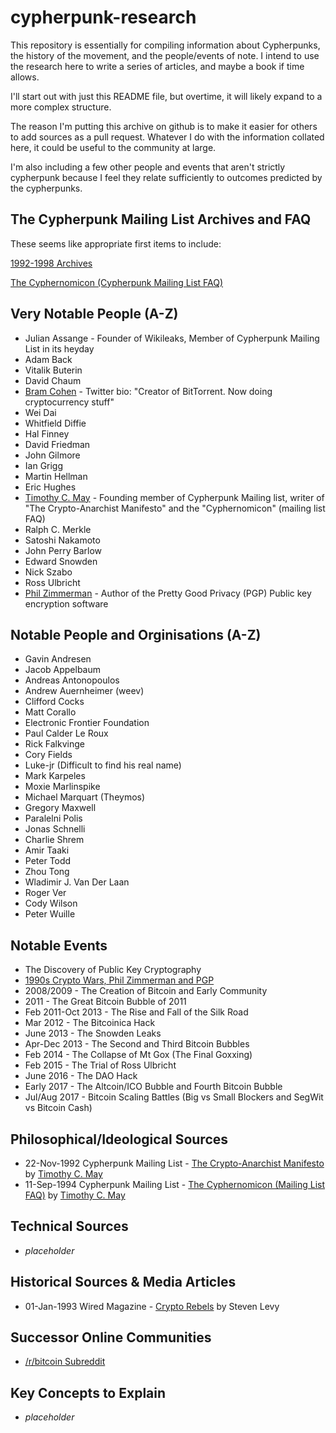 # cypherpunk-research
This repository is essentially for compiling information about Cypherpunks, the history of the movement, and the people/events of note. I intend to use the research here to write a series of articles, and maybe a book if time allows.

I'll start out with just this README file, but overtime, it will likely expand to a more complex structure.

The reason I'm putting this archive on github is to make it easier for others to add sources as a pull request. Whatever I do with the information collated here, it could be useful to the community at large.

I'm also including a few other people and events that aren't strictly cypherpunk because I feel they relate sufficiently to outcomes predicted by the cypherpunks.

## The Cypherpunk Mailing List Archives and FAQ

These seems like appropriate first items to include:

[1992-1998 Archives](https://github.com/Famicoman/cypherpunks-mailing-list-archives/tree/master/cryptome.org)

[The Cyphernomicon (Cypherpunk Mailing List FAQ)](https://www.cypherpunks.to/faq/cyphernomicron/cyphernomicon.html)

## Very Notable People (A-Z)

* Julian Assange - Founder of Wikileaks, Member of Cypherpunk Mailing List in its heyday
* Adam Back
* Vitalik Buterin
* David Chaum
* [Bram Cohen](people/bram_cohen.md) - Twitter bio: "Creator of BitTorrent. Now doing cryptocurrency stuff"
* Wei Dai
* Whitfield Diffie
* Hal Finney
* David Friedman
* John Gilmore
* Ian Grigg
* Martin Hellman
* Eric Hughes
* [Timothy C. May](people/timothy_c_may.md) - Founding member of Cypherpunk Mailing list, writer of "The Crypto-Anarchist Manifesto" and the "Cyphernomicon" (mailing list FAQ)
* Ralph C. Merkle
* Satoshi Nakamoto
* John Perry Barlow
* Edward Snowden
* Nick Szabo
* Ross Ulbricht
* [Phil Zimmerman](people/phil_zimmerman.md) - Author of the Pretty Good Privacy (PGP) Public key encryption software

## Notable People and Orginisations (A-Z)

* Gavin Andresen
* Jacob Appelbaum
* Andreas Antonopoulos
* Andrew Auernheimer (weev)
* Clifford Cocks
* Matt Corallo
* Electronic Frontier Foundation
* Paul Calder Le Roux
* Rick Falkvinge
* Cory Fields
* Luke-jr (Difficult to find his real name)
* Mark Karpeles
* Moxie Marlinspike
* Michael Marquart (Theymos)
* Gregory Maxwell
* Paralelni Polis
* Jonas Schnelli
* Charlie Shrem
* Amir Taaki
* Peter Todd
* Zhou Tong
* Wladimir J. Van Der Laan
* Roger Ver
* Cody Wilson
* Peter Wuille

## Notable Events

* The Discovery of Public Key Cryptography
* [1990s Crypto Wars, Phil Zimmerman and PGP](events/90s_crypto_wars.md)
* 2008/2009 - The Creation of Bitcoin and Early Community
* 2011 - The Great Bitcoin Bubble of 2011
* Feb 2011-Oct 2013 - The Rise and Fall of the Silk Road
* Mar 2012 - The Bitcoinica Hack
* June 2013 - The Snowden Leaks
* Apr-Dec 2013 - The Second and Third Bitcoin Bubbles
* Feb 2014 - The Collapse of Mt Gox (The Final Goxxing)
* Feb 2015 - The Trial of Ross Ulbricht
* June 2016 - The DAO Hack
* Early 2017 - The Altcoin/ICO Bubble and Fourth Bitcoin Bubble
* Jul/Aug 2017 - Bitcoin Scaling Battles (Big vs Small Blockers and SegWit vs Bitcoin Cash)

## Philosophical/Ideological Sources

* 22-Nov-1992 Cypherpunk Mailing List - [The Crypto-Anarchist Manifesto](https://www.activism.net/cypherpunk/crypto-anarchy.html) by [Timothy C. May](people/timothy_c_may.md)
* 11-Sep-1994 Cypherpunk Mailing List - [The Cyphernomicon (Mailing List FAQ)](https://www.cypherpunks.to/faq/cyphernomicron/cyphernomicon.html) by [Timothy C. May](people/timothy_c_may.md)

## Technical Sources

* _placeholder_

## Historical Sources & Media Articles

* 01-Jan-1993 Wired Magazine - [Crypto Rebels](https://www.wired.com/1993/02/crypto-rebels/) by Steven Levy

## Successor Online Communities

* [/r/bitcoin Subreddit](https://www.reddit.com/r/Bitcoin/)

## Key Concepts to Explain

* _placeholder_


